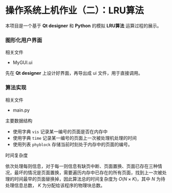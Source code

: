 # 操作系统上机作业（二）：LRU算法

本项目是一个基于 **Qt designer** 和 **Python** 的模拟 **LRU算法** 运算过程的展示。

### 图形化用户界面

相关文件

* MyGUI.ui

先在 **Qt designer** 上设计好界面，再导出成 ui 文件，用于直接调用。

### 算法实现

相关文件

* main.py

主要数据结构

* 使用字典 `vis` 记录某一编号的页面是否在内存中
* 使用字典 `time` 记录某一编号的页面上一次被处理机处理的时间
* 使用列表 `phyblock` 存储当前时刻处于内存中的页面的编号。

时间复杂度

依次处理每则信息，对于每一则信息有缺页中断、页面置换、页面已存在三种情况，最坏的情况是页面置换，需要遍历内存中已存在的所有页面，找到上一次被处理的时间最早的页面替换掉，因此算法总的时间复杂度为 $O(N\times K)$，其中 $N$ 为待处理信息总数， $K$ 为分配给该程序的物理块总数。
